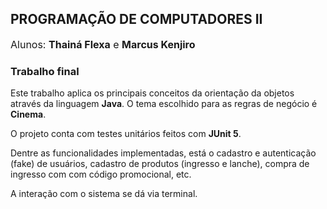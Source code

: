## PROGRAMAÇÃO DE COMPUTADORES II

<p style="font-size: 16px">Alunos: <b>Thainá Flexa</b> e <b>Marcus Kenjiro</b></p>

### Trabalho final

Este trabalho aplica os principais conceitos da orientação da objetos através da linguagem **Java**. O tema escolhido para as regras de negócio é **Cinema**.

O projeto conta com testes unitários feitos com **JUnit 5**.

Dentre as funcionalidades implementadas, está o cadastro e autenticação (fake) de usuários, cadastro de produtos (ingresso e lanche), compra de ingresso com com código promocional, etc.

A interação com o sistema se dá via terminal.
